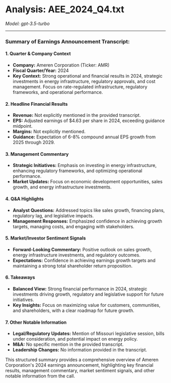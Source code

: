 # Analysis: AEE_2024_Q4.txt

*Model: gpt-3.5-turbo*

---

### Summary of Earnings Announcement Transcript:

#### 1. Quarter & Company Context
- **Company:** Ameren Corporation (Ticker: AMR)
- **Fiscal Quarter/Year:** 2024
- **Key Context:** Strong operational and financial results in 2024, strategic investments in energy infrastructure, regulatory approvals, and cost management. Focus on rate-regulated infrastructure, regulatory frameworks, and operational performance.

#### 2. Headline Financial Results
- **Revenue:** Not explicitly mentioned in the provided transcript.
- **EPS:** Adjusted earnings of $4.63 per share in 2024, exceeding guidance midpoint.
- **Margins:** Not explicitly mentioned.
- **Guidance:** Expectation of 6-8% compound annual EPS growth from 2025 through 2029.

#### 3. Management Commentary
- **Strategic Initiatives:** Emphasis on investing in energy infrastructure, enhancing regulatory frameworks, and optimizing operational performance.
- **Market Updates:** Focus on economic development opportunities, sales growth, and energy infrastructure investments.

#### 4. Q&A Highlights
- **Analyst Questions:** Addressed topics like sales growth, financing plans, regulatory lag, and legislative impacts.
- **Management Responses:** Emphasized confidence in achieving growth targets, managing costs, and engaging with stakeholders.

#### 5. Market/Investor Sentiment Signals
- **Forward-Looking Commentary:** Positive outlook on sales growth, energy infrastructure investments, and regulatory outcomes.
- **Expectations:** Confidence in achieving earnings growth targets and maintaining a strong total shareholder return proposition.

#### 6. Takeaways
- **Balanced View:** Strong financial performance in 2024, strategic investments driving growth, regulatory and legislative support for future initiatives.
- **Key Insights:** Focus on maximizing value for customers, communities, and shareholders, with a clear roadmap for future growth.

#### 7. Other Notable Information
- **Legal/Regulatory Updates:** Mention of Missouri legislative session, bills under consideration, and potential impact on energy policy.
- **M&A:** No specific mention in the provided transcript.
- **Leadership Changes:** No information provided in the transcript.

This structured summary provides a comprehensive overview of Ameren Corporation's 2024 earnings announcement, highlighting key financial results, management commentary, market sentiment signals, and other notable information from the call.